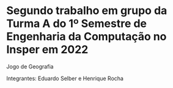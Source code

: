 # Segundo trabalho em grupo da Turma A do 1º Semestre de Engenharia da Computação no Insper em 2022
Jogo de Geografia

Integrantes: Eduardo Selber e Henrique Rocha
